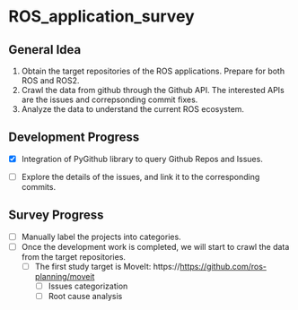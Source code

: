 # ROS_application_survey

## General Idea
1. Obtain the target repositories of the ROS applications. Prepare for both ROS and ROS2. 
2. Crawl the data from github through the Github API. The interested APIs are the issues and correpsonding commit fixes.
3. Analyze the data to understand the current ROS ecosystem.


## Development Progress
- [x] Integration of PyGithub library to query Github Repos and Issues.
- [ ] Explore the details of the issues, and link it to the corresponding commits.


## Survey Progress
- [ ] Manually label the projects into categories. 
- [ ] Once the development work is completed, we will start to crawl the data from the target repositories. 
  - [ ] The first study target is MoveIt: https://https://github.com/ros-planning/moveit
    - [ ] Issues categorization
    - [ ] Root cause analysis
